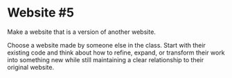 # Website #5

Make a website that is a version of another website.

Choose a website made by someone else in the class. Start with their existing code and think about how to refine, expand, or transform their work into something new while still maintaining a clear relationship to their original website.